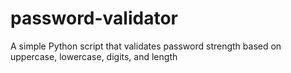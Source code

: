 # password-validator
A simple Python script that validates password strength based on uppercase, lowercase, digits, and length
